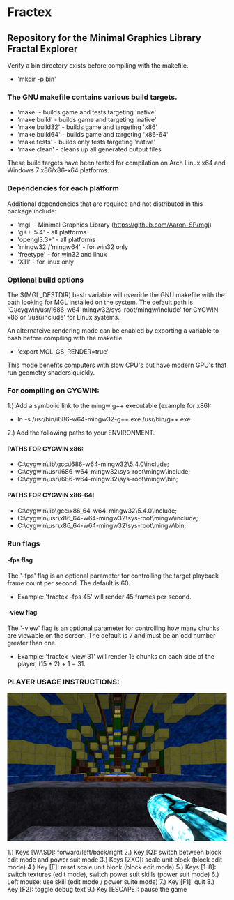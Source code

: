 # Fractex
## Repository for the Minimal Graphics Library Fractal Explorer

Verify a bin directory exists before compiling with the makefile. 
- 'mkdir -p bin'

### The GNU makefile contains various build targets.
- 'make' - builds game and tests targeting 'native'
- 'make build' - builds game and targeting 'native'
- 'make build32' - builds game and targeting 'x86'
- 'make build64' - builds game and targeting 'x86-64'
- 'make tests' - builds only tests targeting 'native'
- 'make clean' - cleans up all generated output files

These build targets have been tested for compilation on Arch Linux x64 and Windows 7 x86/x86-x64 platforms.

### Dependencies for each platform

Additional dependencies that are required and not distributed in this package include:
- 'mgl' - Minimal Graphics Library (https://github.com/Aaron-SP/mgl)
- 'g++-5.4' - all platforms
- 'opengl3.3+' - all platforms
- 'mingw32'/'mingw64' - for win32 only
- 'freetype' - for win32 and linux
- 'X11' - for linux only

### Optional build options

The $(MGL_DESTDIR) bash variable will override the GNU makefile with the path looking for MGL installed on the system.
The default path is 'C:/cygwin/usr/i686-w64-mingw32/sys-root/mingw/include' for CYGWIN x86 or '/usr/include' for Linux systems.

An alternateive rendering mode can be enabled by exporting a variable to bash before compiling with the makefile.
- 'export MGL_GS_RENDER=true'

This mode benefits computers with slow CPU's but have modern GPU's that run geometry shaders quickly.

### For compiling on CYGWIN:

1.) Add a symbolic link to the mingw g++ executable (example for x86):
- ln -s /usr/bin/i686-w64-mingw32-g++.exe /usr/bin/g++.exe
    
2.) Add the following paths to your ENVIRONMENT.

#### PATHS FOR CYGWIN x86:
- C:\cygwin\lib\gcc\i686-w64-mingw32\5.4.0\include;
- C:\cygwin\usr\i686-w64-mingw32\sys-root\mingw\include;
- C:\cygwin\usr\i686-w64-mingw32\sys-root\mingw\bin;

#### PATHS FOR CYGWIN x86-64:
- C:\cygwin\lib\gcc\x86_64-w64-mingw32\5.4.0\include;
- C:\cygwin\usr\x86_64-w64-mingw32\sys-root\mingw\include;
- C:\cygwin\usr\x86_64-w64-mingw32\sys-root\mingw\bin;

### Run flags

#### -fps flag
The '-fps' flag is an optional parameter for controlling the target playback frame count per second. The default is 60.
- Example: 'fractex -fps 45' will render 45 frames per second.

#### -view flag
The '-view' flag is an optional parameter for controlling how many chunks are viewable on the screen. The default is 7 and must be an odd number greater than one.
- Example: 'fractex -view 31' will render 15 chunks on each side of the player, (15 * 2) + 1 = 31.

### PLAYER USAGE INSTRUCTIONS:
![Alt text](pictures/spawn.png)

1.) Keys [WASD]: forward/left/back/right
2.) Key [Q]: switch between block edit mode and power suit mode
3.) Keys [ZXC]: scale unit block (block edit mode)
4.) Key [E]: reset scale unit block (block edit mode)
5.) Keys [1-8]: switch textures (edit mode), switch power suit skills (power suit mode)
6.) Left mouse: use skill (edit mode / power suite mode)
7.) Key [F1]: quit
8.) Key [F2]: toggle debug text
9.) Key [ESCAPE]: pause the game


